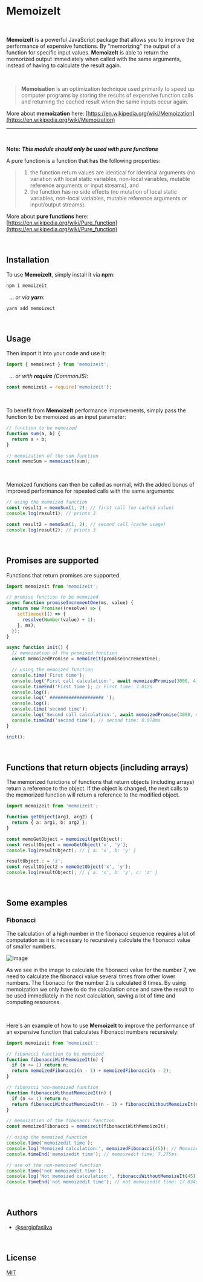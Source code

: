 # MemoizeIt

&nbsp;

**MemoizeIt** is a powerful JavaScript package that allows you to improve the performance of expensive functions. By "memorizing" the output of a function for specific input values. **MemoizeIt** is able to return the memorized output immediately when called with the same arguments, instead of having to calculate the result again.

&nbsp;

> **Memoisation** is an optimization technique used primarily to speed up computer programs by storing the results of expensive function calls and returning the cached result when the same inputs occur again.

More about **memoization** here: [https://en.wikipedia.org/wiki/Memoization](https://en.wikipedia.org/wiki/Memoization)

---

&nbsp;

**Note:** **_This module should only be used with pure functions_**

A pure function is a function that has the following properties:

> 1.  the function return values are identical for identical arguments (no variation with local static variables, non-local variables, mutable reference arguments or input streams), and
> 2.  the function has no side effects (no mutation of local static variables, non-local variables, mutable reference arguments or input/output streams).

More about **pure functions** here: [https://en.wikipedia.org/wiki/Pure_function](https://en.wikipedia.org/wiki/Pure_function)

&nbsp;

## Installation

To use **MemoizeIt**, simply install it via **npm**:

```bash
npm i memoizeit
```

&nbsp;
... _or via **yarn**_:

```bash
yarn add memoizeit
```

&nbsp;

## Usage

Then import it into your code and use it:

```javascript
import { memoizeit } from 'memoizeit';
```

&nbsp;
... _or with **require** (CommonJS)_:

```javascript
const memoizeit = require('memoizeit');
```

&nbsp;

To benefit from **MemoizeIt** performance improvements, simply pass the function to be memoized as an input parameter:

```javascript
// function to be memoized
function sum(a, b) {
  return a + b;
}

// memoization of the sum function
const memoSum = memoizeit(sum);
```

&nbsp;

Memoized functions can then be called as normal, with the added bonus of improved performance for repeated calls with the same arguments:

```javascript
// using the memoized function
const result1 = memoSum(1, 2); // first call (no cached value)
console.log(result1); // prints 3

const result2 = memoSum(1, 2); // second call (cache usage)
console.log(result2); // prints 3
```

&nbsp;

## Promises are supported

Functions that return promises are supported.

```javascript
import memoizeit from 'memoizeit';

// promise function to be memoized
async function promiseIncrementOne(ms, value) {
  return new Promise((resolve) => {
    setTimeout(() => {
      resolve(Number(value) + 1);
    }, ms);
  });
}

async function init() {
  // memoization of the promised function
  const memoizedPromise = memoizeit(promiseIncrementOne);

  // using the memoized function
  console.time('First time');
  console.log('First call calculation:', await memoizedPromise(3000, 4)); // first call (no cached value)
  console.timeEnd('First time'); // First time: 3.012s
  console.log();
  console.log(' #################### ');
  console.log();
  console.time('second time');
  console.log('Second call calculation:', await memoizedPromise(3000, 4)); // second call (cache usage)
  console.timeEnd('second time'); // second time: 0.078ms
}

init();
```

&nbsp;

## Functions that return objects (including arrays)

The memorized functions of functions that return objects (including arrays) return a reference to the object. If the object is changed, the next calls to the memorized function will return a reference to the modified object.

```javascript
import memoizeit from 'memoizeit';

function getObject(arg1, arg2) {
  return { a: arg1, b: arg2 };
}

const memoGetObject = memoizeit(getObject);
const resultObject = memoGetObject('x', 'y');
console.log(resultObject); // { a: 'x', b: 'y' }

resultObject.c = 'z';
const resultObject2 = memoGetObject('x', 'y');
console.log(resultObject); // { a: 'x', b: 'y', c: 'z' }
```

&nbsp;

## Some examples

### Fibonacci

The calculation of a high number in the fibonacci sequence requires a lot of computation as it is necessary to recursively calculate the fibonacci value of smaller numbers.

![Image](https://raw.githubusercontent.com/sergiofasilva/memoizeit/main/media/images/fib7.png)

As we see in the image to calculate the fibonacci value for the number 7, we need to calculate the fibonacci value several times from other lower numbers. The fibonacci for the number 2 is calculated 8 times.
By using memoization we only have to do the calculation once and save the result to be used immediately in the next calculation, saving a lot of time and computing resources.

&nbsp;

Here's an example of how to use **MemoizeIt** to improve the performance of an expensive function that calculates Fibonacci numbers recursively:

```javascript
import memoizeit from 'memoizeit';

// fibonacci function to be memoized
function fibonacciWithMemoizeIt(n) {
  if (n <= 1) return n;
  return memoizedFibonacci(n - 1) + memoizedFibonacci(n - 2);
}

// fibonacci non-memoized function
function fibonacciWithoutMemoizeIt(n) {
  if (n <= 1) return n;
  return fibonacciWithoutMemoizeIt(n - 1) + fibonacciWithoutMemoizeIt(n - 2);
}

// memoization of the fibonacci function
const memoizedFibonacci = memoizeit(fibonacciWithMemoizeIt);

// using the memoized function
console.time('memoizedit time');
console.log('Memoized calculation:', memoizedFibonacci(45)); // Memoized calculation: 1134903170
console.timeEnd('memoizedit time'); // memoizedit time: 7.275ms

// use of the non-memoized function
console.time('not memoizedit time');
console.log('Not memoized calculation:', fibonacciWithoutMemoizeIt(45)); // Not memoized calculation: 1134903170
console.timeEnd('not memoizedit time'); // not memoizedit time: 17.834s
```

&nbsp;

## Authors

- [@sergiofasilva](https://github.com/sergiofasilva)

&nbsp;

## License

[MIT](https://choosealicense.com/licenses/mit/)
